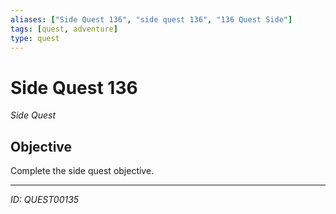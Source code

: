 ```yaml
---
aliases: ["Side Quest 136", "side quest 136", "136 Quest Side"]
tags: [quest, adventure]
type: quest
---
```


# Side Quest 136

*Side Quest*

## Objective
Complete the side quest objective.

---
*ID: QUEST00135*